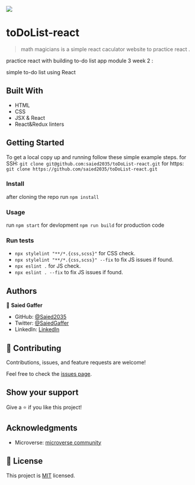 ![](https://img.shields.io/badge/Microverse-blueviolet)

#  toDoList-react

> math magicians is a simple react caculator website to practice react .


  practice react with building to-do list app module 3 week 2 :

simple to-do list using React



## Built With

- HTML
- CSS
- JSX & React
- React&Redux linters



## Getting Started


To get a local copy up and running follow these simple example steps.
for SSH:
`git clone git@github.com:saied2035/toDoList-react.git`
for https:
`git clone https://github.com/saied2035/toDoList-react.git`
### Install
 
 after cloning the repo run 
 `npm install`

### Usage
   run 
 `npm start` for devlopment
 `npm run build` for production code
### Run tests
   - `npx stylelint "**/*.{css,scss}"` for CSS check.
   - `npx stylelint "**/*.{css,scss}" --fix` to fix JS issues if found.
   - `npx eslint .` for JS check.
   - `npx eslint . --fix` to fix JS issues if found.

## Authors

👤 **Saied Gaffer**

- GitHub: [@Saied2035](https://github.com/saied2035)
- Twitter: [@SaiedGaffer](https://twitter.com/SaiedGaffer)
- LinkedIn: [LinkedIn](https://www.linkedin.com/in/saiedgaffer/)

## 🤝 Contributing

Contributions, issues, and feature requests are welcome!

Feel free to check the [issues page](https://github.com/saied2035/toDoList-react/issues).

## Show your support

Give a ⭐️ if you like this project!

## Acknowledgments

- Microverse: [microverse community](https://github.com/microverseinc)

## 📝 License

This project is [MIT](./MIT.md) licensed.
